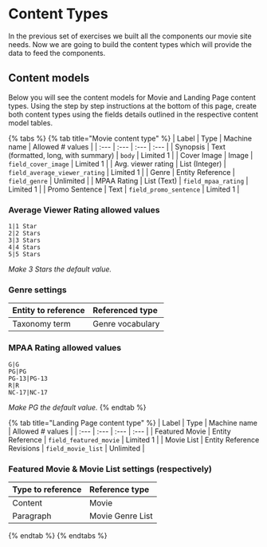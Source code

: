 # Content Types

In the previous set of exercises we built all the components our movie site needs. Now we are going to build the content types which will provide the data to feed the components.

## Content models

Below you will see the content models for Movie and Landing Page content types. Using the step by step instructions at the bottom of this page, create both content types using the fields details outlined in the respective content model tables.

{% tabs %}
{% tab title="Movie content type" %}
| Label | Type | Machine name | Allowed \# values |
| :--- | :--- | :--- | :--- |
| Synopsis | Text \(formatted, long, with summary\) | `body` | Limited 1 |
| Cover Image | Image | `field_cover_image` | Limited 1 |
| Avg. viewer rating | List \(Integer\) | `field_average_viewer_rating` | Limited 1 |
| Genre | Entity Reference | `field_genre` | Unlimited |
| MPAA Rating | List \(Text\) | `field_mpaa_rating` | Limited 1 |
| Promo Sentence | Text | `field_promo_sentence` | Limited 1 |

### **Average Viewer Rating** allowed values

```text
1|1 Star
2|2 Stars
3|3 Stars
4|4 Stars
5|5 Stars
```

_Make 3 Stars the default value._

### **Genre settings**

| **Entity to reference** | Referenced type |
| :--- | :--- |
| Taxonomy term | Genre vocabulary |

### **MPAA Rating** allowed values

```text
G|G
PG|PG
PG-13|PG-13
R|R
NC-17|NC-17
```

_Make PG the default value._
{% endtab %}

{% tab title="Landing Page content type" %}
| Label | Type | Machine name | Allowed \# values |
| :--- | :--- | :--- | :--- |
| Featured Movie | Entity Reference | `field_featured_movie` | Limited 1 |
| Movie List | Entity Reference Revisions | `field_movie_list` | Unlimited |

### **Featured Movie &** Movie List settings \(respectively\)

| **Type to reference** | Reference type |
| :--- | :--- |
| Content | Movie |
| Paragraph | Movie Genre List |
{% endtab %}
{% endtabs %}


